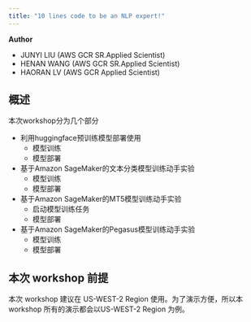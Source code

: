 ```yaml
---
title: "10 lines code to be an NLP expert!"
---
```

**Author**

* JUNYI LIU (AWS GCR SR.Applied Scientist)
* HENAN WANG (AWS GCR SR.Applied Scientist)
* HAORAN LV (AWS GCR Applied Scientist)

## 概述

本次workshop分为几个部分

* 利用huggingface预训练模型部署使用
    * 模型训练
    * 模型部署
* 基于Amazon SageMaker的文本分类模型训练动手实验
    * 模型训练
    * 模型部署
* 基于Amazon SageMaker的MT5模型训练动手实验
    * 启动模型训练任务
    * 模型部署
* 基于Amazon SageMaker的Pegasus模型训练动手实验 
    * 模型训练
    * 模型部署

## 本次 workshop 前提

本次 workshop 建议在 US-WEST-2 Region 使用。为了演示方便，所以本 workshop 所有的演示都会以US-WEST-2 Region 为例。


